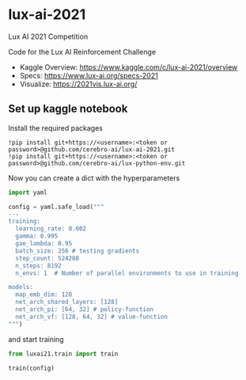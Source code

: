 # lux-ai-2021
Lux AI 2021 Competition

Code for the Lux AI Reinforcement Challenge

- Kaggle Overview: https://www.kaggle.com/c/lux-ai-2021/overview
- Specs: https://www.lux-ai.org/specs-2021
- Visualize: https://2021vis.lux-ai.org/


## Set up kaggle notebook

Install the required packages
```shell
!pip install git+https://<username>:<token or password>@github.com/cerebro-ai/lux-ai-2021.git
!pip install git+https://<username>:<token or password>@github.com/cerebro-ai/lux-python-env.git
``` 



Now you can create a dict with the hyperparameters
```python
import yaml

config = yaml.safe_load("""
---
training:
  learning_rate: 0.002
  gamma: 0.995
  gae_lambda: 0.95
  batch_size: 256 # testing gradients
  step_count: 524288
  n_steps: 8192
  n_envs: 1  # Number of parallel environments to use in training

models:
  map_emb_dim: 128
  net_arch_shared_layers: [128]
  net_arch_pi: [64, 32] # policy-function
  net_arch_vf: [128, 64, 32] # value-function
""")
```

and start training

```python
from luxai21.train import train

train(config)
```